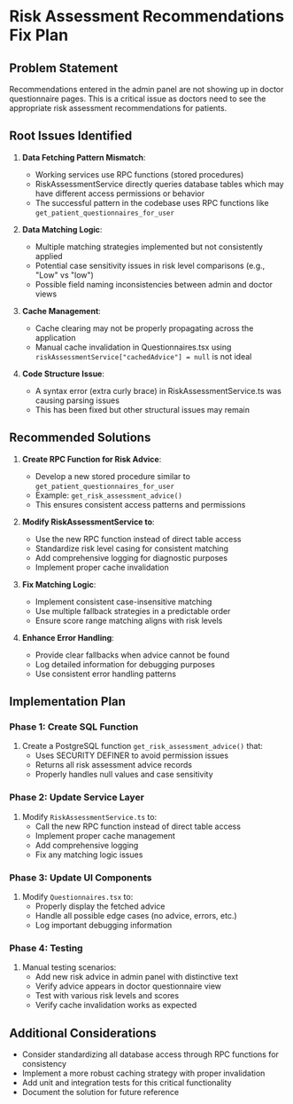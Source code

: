 # Risk Assessment Recommendations Fix Plan

## Problem Statement
Recommendations entered in the admin panel are not showing up in doctor questionnaire pages. This is a critical issue as doctors need to see the appropriate risk assessment recommendations for patients.

## Root Issues Identified

1. **Data Fetching Pattern Mismatch**:
   - Working services use RPC functions (stored procedures)
   - RiskAssessmentService directly queries database tables which may have different access permissions or behavior
   - The successful pattern in the codebase uses RPC functions like `get_patient_questionnaires_for_user`

2. **Data Matching Logic**:
   - Multiple matching strategies implemented but not consistently applied
   - Potential case sensitivity issues in risk level comparisons (e.g., "Low" vs "low")
   - Possible field naming inconsistencies between admin and doctor views

3. **Cache Management**:
   - Cache clearing may not be properly propagating across the application
   - Manual cache invalidation in Questionnaires.tsx using `riskAssessmentService["cachedAdvice"] = null` is not ideal

4. **Code Structure Issue**:
   - A syntax error (extra curly brace) in RiskAssessmentService.ts was causing parsing issues
   - This has been fixed but other structural issues may remain

## Recommended Solutions

1. **Create RPC Function for Risk Advice**:
   - Develop a new stored procedure similar to `get_patient_questionnaires_for_user`
   - Example: `get_risk_assessment_advice()`
   - This ensures consistent access patterns and permissions

2. **Modify RiskAssessmentService to**:
   - Use the new RPC function instead of direct table access
   - Standardize risk level casing for consistent matching
   - Add comprehensive logging for diagnostic purposes
   - Implement proper cache invalidation

3. **Fix Matching Logic**:
   - Implement consistent case-insensitive matching
   - Use multiple fallback strategies in a predictable order
   - Ensure score range matching aligns with risk levels

4. **Enhance Error Handling**:
   - Provide clear fallbacks when advice cannot be found
   - Log detailed information for debugging purposes
   - Use consistent error handling patterns

## Implementation Plan

### Phase 1: Create SQL Function
1. Create a PostgreSQL function `get_risk_assessment_advice()` that:
   - Uses SECURITY DEFINER to avoid permission issues
   - Returns all risk assessment advice records
   - Properly handles null values and case sensitivity

### Phase 2: Update Service Layer
1. Modify `RiskAssessmentService.ts` to:
   - Call the new RPC function instead of direct table access
   - Implement proper cache management
   - Add comprehensive logging
   - Fix any matching logic issues

### Phase 3: Update UI Components
1. Modify `Questionnaires.tsx` to:
   - Properly display the fetched advice
   - Handle all possible edge cases (no advice, errors, etc.)
   - Log important debugging information

### Phase 4: Testing
1. Manual testing scenarios:
   - Add new risk advice in admin panel with distinctive text
   - Verify advice appears in doctor questionnaire view
   - Test with various risk levels and scores
   - Verify cache invalidation works as expected

## Additional Considerations

- Consider standardizing all database access through RPC functions for consistency
- Implement a more robust caching strategy with proper invalidation
- Add unit and integration tests for this critical functionality
- Document the solution for future reference